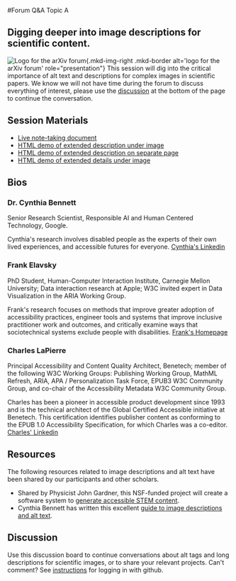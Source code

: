#Forum Q&A Topic A
## Digging deeper into image descriptions for scientific content.

![Logo for the arXiv forum](../../assets/arxiv-lockup-forum-bgcolor.png){.mkd-img-right .mkd-border alt='logo for the arXiv forum' role="presentation"}
This session will dig into the critical importance of alt text and descriptions for complex images in scientific papers. We know we will not have time during the forum to discuss everything of interest, please use the [discussion](#discussion) at the bottom of the page to continue the conversation.

## Session Materials
- [Live note-taking document](https://docs.google.com/document/d/1CqU1TlVG1AG8jwocjjwG3VD8zu-AsWHRFwa7Wk7smGI/edit?usp=sharing)
- [HTML demo of extended description under image](/materials/1-ExtendedDetailsUnderImage-Alt-Text-Only.html)
- [HTML demo of extended description on separate page](/materials/Extended_Description_Examples/2-ExtendedDetailsUnderImage-Extended-Description-added.html)
- [HTML demo of extended details under image](/materials/ExtendedDetailsUnderImage.html)

## Bios
### Dr. Cynthia Bennett
Senior Research Scientist, Responsible AI and Human Centered Technology, Google.

Cynthia's research involves disabled people as the experts of their own lived experiences, and accessible futures for everyone. [Cynthia's Linkedin](https://www.linkedin.com/in/clb5590/)

### Frank Elavsky
PhD Student, Human-Computer Interaction Institute, Carnegie Mellon University; Data interaction research at Apple; W3C invited expert in Data Visualization in the ARIA Working Group.

Frank's research focuses on methods that improve greater adoption of accessibility practices, engineer tools and systems that improve inclusive practitioner work and outcomes, and critically examine ways that sociotechnical systems exclude people with disabilities. [Frank's Homepage](https://www.frank.computer/)

### Charles LaPierre
Principal Accessibility and Content Quality Architect, Benetech; member of the following W3C Working Groups: Publishing Working Group, MathML Refresh, ARIA, APA / Personalization Task Force, EPUB3 W3C Community Group, and co-chair of the Accessibility Metadata W3C Community Group.

Charles has been a pioneer in accessible product development since 1993 and is the technical architect of the Global Certified Accessible initiative at Benetech. This certification identifies publisher content as conforming to the EPUB 1.0 Accessibility Specification, for which Charles was a co-editor. [Charles' Linkedin](https://www.linkedin.com/in/charles-lapierre-8a16a13/)

## Resources
The following resources related to image descriptions and alt text have been shared by our participants and other scholars.

- Shared by Physicist John Gardner, this NSF-funded project will create a software system to [generate accessible STEM content](https://www.slu.edu/news/2022/december/nsf-convergence-accelerator-grant.php).
- Cynthia Bennett has written this excellent [guide to image descriptions and alt text](https://docs.google.com/document/d/1P62YxEDDfG4DAofnaPiO4Y665eK4rCCD_EwjtF87iBk/edit?usp=sharing).

## Discussion
Use this discussion board to continue conversations about alt tags and long descriptions for scientific images, or to share your relevant projects. Can't comment? See [instructions](getting-started.md) for logging in with github.
